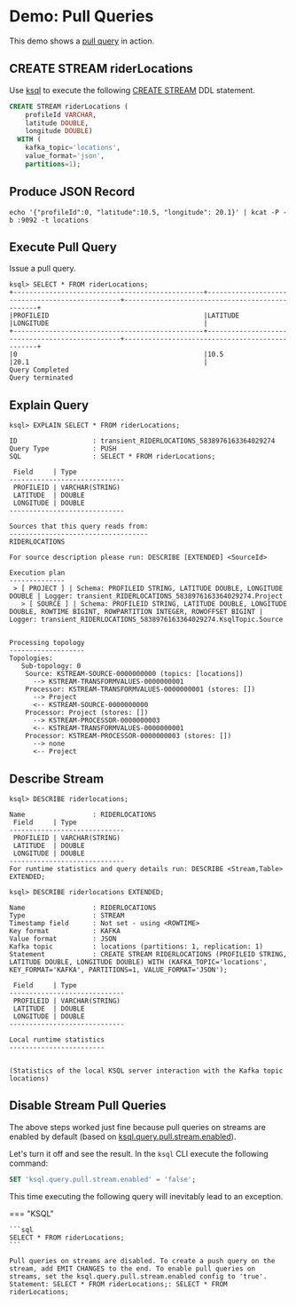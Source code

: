 # Demo: Pull Queries

This demo shows a [pull query](../pull-queries.md) in action.

## CREATE STREAM riderLocations

Use [ksql](../cli/index.md) to execute the following [CREATE STREAM](../parser/AstBuilder.Visitor.md#create-stream) DDL statement.

```sql
CREATE STREAM riderLocations (
    profileId VARCHAR,
    latitude DOUBLE,
    longitude DOUBLE)
  WITH (
    kafka_topic='locations',
    value_format='json',
    partitions=1);
```

## Produce JSON Record

```text
echo '{"profileId":0, "latitude":10.5, "longitude": 20.1}' | kcat -P -b :9092 -t locations
```

## Execute Pull Query

Issue a pull query.

```text
ksql> SELECT * FROM riderLocations;
+------------------------------------------------+------------------------------------------------+------------------------------------------------+
|PROFILEID                                       |LATITUDE                                        |LONGITUDE                                       |
+------------------------------------------------+------------------------------------------------+------------------------------------------------+
|0                                               |10.5                                            |20.1                                            |
Query Completed
Query terminated
```

## Explain Query

```text
ksql> EXPLAIN SELECT * FROM riderLocations;

ID                   : transient_RIDERLOCATIONS_5838976163364029274
Query Type           : PUSH
SQL                  : SELECT * FROM riderLocations;

 Field     | Type
-----------------------------
 PROFILEID | VARCHAR(STRING)
 LATITUDE  | DOUBLE
 LONGITUDE | DOUBLE
-----------------------------

Sources that this query reads from:
-----------------------------------
RIDERLOCATIONS

For source description please run: DESCRIBE [EXTENDED] <SourceId>

Execution plan
--------------
 > [ PROJECT ] | Schema: PROFILEID STRING, LATITUDE DOUBLE, LONGITUDE DOUBLE | Logger: transient_RIDERLOCATIONS_5838976163364029274.Project
   > [ SOURCE ] | Schema: PROFILEID STRING, LATITUDE DOUBLE, LONGITUDE DOUBLE, ROWTIME BIGINT, ROWPARTITION INTEGER, ROWOFFSET BIGINT | Logger: transient_RIDERLOCATIONS_5838976163364029274.KsqlTopic.Source


Processing topology
-------------------
Topologies:
   Sub-topology: 0
    Source: KSTREAM-SOURCE-0000000000 (topics: [locations])
      --> KSTREAM-TRANSFORMVALUES-0000000001
    Processor: KSTREAM-TRANSFORMVALUES-0000000001 (stores: [])
      --> Project
      <-- KSTREAM-SOURCE-0000000000
    Processor: Project (stores: [])
      --> KSTREAM-PROCESSOR-0000000003
      <-- KSTREAM-TRANSFORMVALUES-0000000001
    Processor: KSTREAM-PROCESSOR-0000000003 (stores: [])
      --> none
      <-- Project
```

## Describe Stream

```text
ksql> DESCRIBE riderlocations;

Name                 : RIDERLOCATIONS
 Field     | Type
-----------------------------
 PROFILEID | VARCHAR(STRING)
 LATITUDE  | DOUBLE
 LONGITUDE | DOUBLE
-----------------------------
For runtime statistics and query details run: DESCRIBE <Stream,Table> EXTENDED;
```

```text
ksql> DESCRIBE riderlocations EXTENDED;

Name                 : RIDERLOCATIONS
Type                 : STREAM
Timestamp field      : Not set - using <ROWTIME>
Key format           : KAFKA
Value format         : JSON
Kafka topic          : locations (partitions: 1, replication: 1)
Statement            : CREATE STREAM RIDERLOCATIONS (PROFILEID STRING, LATITUDE DOUBLE, LONGITUDE DOUBLE) WITH (KAFKA_TOPIC='locations', KEY_FORMAT='KAFKA', PARTITIONS=1, VALUE_FORMAT='JSON');

 Field     | Type
-----------------------------
 PROFILEID | VARCHAR(STRING)
 LATITUDE  | DOUBLE
 LONGITUDE | DOUBLE
-----------------------------

Local runtime statistics
------------------------


(Statistics of the local KSQL server interaction with the Kafka topic locations)
```

## Disable Stream Pull Queries

The above steps worked just fine because pull queries on streams are enabled by default (based on [ksql.query.pull.stream.enabled](../KsqlConfig.md#ksql.query.pull.stream.enabled)).

Let's turn it off and see the result. In the `ksql` CLI execute the following command:

```sql
SET 'ksql.query.pull.stream.enabled' = 'false';
```

This time executing the following query will inevitably lead to an exception.

=== "KSQL"

    ```sql
    SELECT * FROM riderLocations;
    ```

```text
Pull queries on streams are disabled. To create a push query on the stream, add EMIT CHANGES to the end. To enable pull queries on streams, set the ksql.query.pull.stream.enabled config to 'true'.
Statement: SELECT * FROM riderLocations;: SELECT * FROM riderLocations;
```

